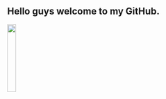 ## Hello guys welcome to my GitHub.

<img src="https://raw.githubusercontent.com/supakrit03/supakrit03/main/hello.gif" width="20%" />
